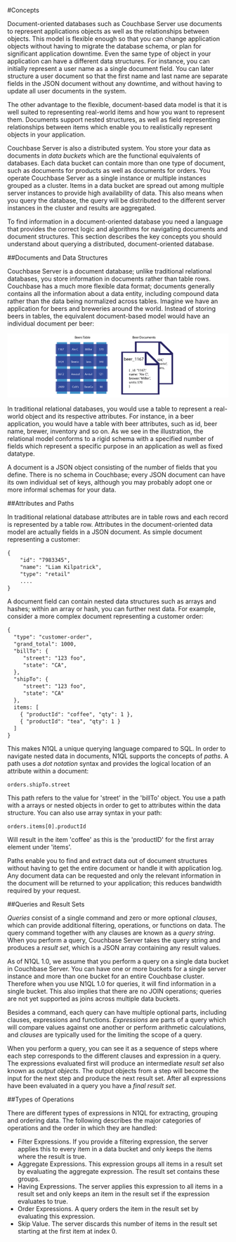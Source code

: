 #Concepts

Document-oriented databases such as Couchbase Server use documents to represent applications objects as well 
as the relationships between objects. This model is flexible enough so that you can change application objects without having to migrate the database schema, or plan for significant application downtime. Even the same type of object in your application can have a different data structures. For instance, you can initially represent a user name as a single document field. You can later structure a user document so that the first name and last name are separate fields in the JSON document without any downtime, and without having to update all user documents in the system. 

The other advantage to the flexible, document-based data model is that it is well suited to representing real-world items and how you want to represent them. Documents support nested structures, as well as field representing relationships between items which enable you to realistically represent objects in your application. 

Couchbase Server is also a distributed system. You store your data as documents in *data buckets* which are the functional equivalents of databases. Each data bucket can contain more than one type of document, such as documents for products as well as documents for orders. You operate Couchbase Server as a single instance or multiple instances grouped as a cluster. Items in a data bucket are spread out among multiple server instances to provide high availability of data. This also means when you query the database, the query will be distributed to the different server instances in the cluster and results are aggregated.

To find information in a document-oriented database you need a language that provides the correct logic and algorithms for navigating documents and document structures. This section describes the key concepts you should understand about querying a distributed, document-oriented database.


##Documents and Data Structures

Couchbase Server is a document database; unlike traditional relational databases, you store information in documents rather than table rows. Couchbase has a much more flexible data format; documents generally contains all the information about a data entity, including compound data rather than the data being normalized across tables. Imagine we have an application for beers and breweries around the world. Instead of storing beers in tables, the equivalent document-based model would have an individual document per beer:

![document model compared to table](images/rel_vs_doc_model.png "Document-model compared to table")

In traditional relational databases, you would use a table to represent a real-world object and its respective attributes. For instance, in a beer application, you would have a table with beer attributes, such as id, beer name, brewer, inventory and so on. As we see in the illustration, the relational model conforms to a rigid schema with a specified number of fields which represent a specific purpose in an application as well as fixed datatype.

A document is a JSON object consisting of the number of fields that you define. There is no schema in Couchbase; every JSON document can have its own individual set of keys, although you may probably adopt one or more informal schemas for your data.


##Attributes and Paths

In traditional relational database attributes are in table rows and each record is represented by a table row. Attributes in the document-oriented data model are actually fields in a JSON document. As simple document representing a customer:

    {
        "id": "7983345",
        "name": "Liam Kilpatrick",
        "type": "retail"
        ....
    }

A document field can contain nested data structures such as arrays and hashes; within an array or hash, you can further nest data. For example, consider a more complex document representing a customer order:

    {
      "type": "customer-order",
      "grand_total": 1000,
      "billTo": {
         "street": "123 foo",
         "state": "CA",
      },
      "shipTo": {
         "street": "123 foo",
         "state": "CA"
      },
      items: [
        { "productId": "coffee", "qty": 1 },
        { "productId": "tea", "qty": 1 }
      ]
    }

This makes N1QL a unique querying language compared to SQL. In order to navigate nested data in documents, N1QL supports the concepts of *paths*. A path uses a *dot notation* syntax and provides the logical location of an attribute within a document:

    orders.shipTo.street

This path refers to the value for 'street' in the 'billTo' object. You use a path with a arrays or nested objects in order to get to attributes within the data structure. You can also use array syntax in your path:

    orders.items[0].productId
    
Will result in the item 'coffee' as this is the 'productID' for the first array element under 'items'. 

Paths enable you to find and extract data out of document structures without having to get the entire document or handle it with application log. Any document data can be requested and only the relevant information in the document will be returned to your application; this reduces bandwidth required by your request.


##Queries and Result Sets

*Queries* consist of a single command and zero or more optional *clauses*, which can provide additional filtering, operations, or functions on data. The query command together with any clauses are known as a *query string*. When you perform a query, Couchbase Server takes the query string and produces a *result set*, which is a JSON array containing any result values.

As of N1QL 1.0, we assume that you perform a query on a single data bucket in Couchbase Server. You can have one or more buckets for a single server instance and more than one bucket for an entire Couchbase cluster. Therefore when you use N1QL 1.0 for queries, it will find information in a single bucket. This also implies that there are no JOIN operations; queries are not yet supported as joins across multiple data buckets.

Besides a command, each query can have multiple optional parts, including clauses, expressions and functions. *Expressions* are parts of a query which will compare values against one another or perform arithmetic calculations, and *clauses* are typically used for the limiting the scope of a query.

When you perform a query, you can see it as a sequence of steps where each step corresponds to the different clauses and expression in a query. The expressions evaluated first will produce an intermediate *result set* also known as *output objects*. The output objects from a step will become the input for the next step and produce the next result set. After all expressions have been evaluated in a query you have a *final result set*. 

##Types of Operations

There are different types of expressions in N1QL for extracting, grouping and ordering data. The following describes the major categories of operations and the order in which they are handled:

* Filter Expressions. If you provide a filtering expression, the server applies this to every item in a data bucket and only keeps the items where the result is true.
* Aggregate Expressions. This expression groups all items in a result set by evaluating the aggregate expression. The result set contains these groups.
* Having Expressions. The server applies this expression to all items in a result set and only keeps an item in the result set if the expression evaluates to true.
* Order Expressions.  A query orders the item in the result set by evaluating this expression.
* Skip Value. The server discards this number of items in the result set starting at the first item at index 0.
